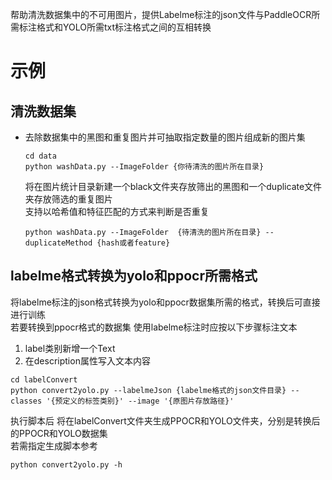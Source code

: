 帮助清洗数据集中的不可用图片，提供Labelme标注的json文件与PaddleOCR所需标注格式和YOLO所需txt标注格式之间的互相转换
# 示例 
## 清洗数据集  
* 去除数据集中的黑图和重复图片并可抽取指定数量的图片组成新的图片集
  ```
  cd data
  python washData.py --ImageFolder {你待清洗的图片所在目录}
  ```
  将在图片统计目录新建一个black文件夹存放筛出的黑图和一个duplicate文件夹存放筛选的重复图片  
  支持以哈希值和特征匹配的方式来判断是否重复  
  ```
  python washData.py --ImageFolder  {待清洗的图片所在目录} --duplicateMethod {hash或者feature}
  ```
## labelme格式转换为yolo和ppocr所需格式  
将labelme标注的json格式转换为yolo和ppocr数据集所需的格式，转换后可直接进行训练  
若要转换到ppocr格式的数据集 使用labelme标注时应按以下步骤标注文本  
1. label类别新增一个Text  
2. 在description属性写入文本内容  

```
cd labelConvert
python convert2yolo.py --labelmeJson {labelme格式的json文件目录} --classes '{预定义的标签类别}' --image '{原图片存放路径}'                                    
``` 
执行脚本后 将在labelConvert文件夹生成PPOCR和YOLO文件夹，分别是转换后的PPOCR和YOLO数据集  
若需指定生成脚本参考  
```
python convert2yolo.py -h
```


